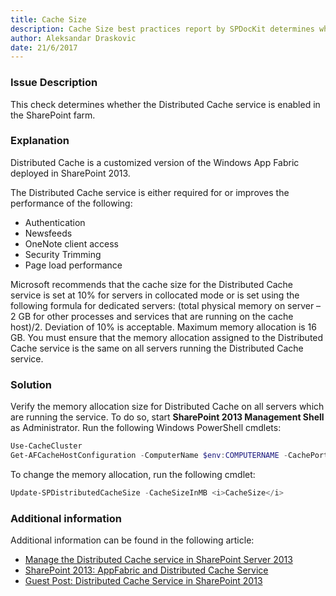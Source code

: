 ```yaml
---
title: Cache Size
description: Cache Size best practices report by SPDocKit determines whether the Distributed Cache size is configured properly on all servers.
author: Aleksandar Draskovic 
date: 21/6/2017
---
```

### Issue Description
This check determines whether the Distributed Cache service is enabled in the SharePoint farm.
### Explanation
Distributed Cache is a customized version of the Windows App Fabric deployed in SharePoint 2013. 

The Distributed Cache service is either required for or improves the performance of the following:

* Authentication
* Newsfeeds
* OneNote client access
* Security Trimming
* Page load performance

Microsoft recommends that the cache size for the Distributed Cache service is set at 10% for servers in collocated mode or is set using the following formula for dedicated servers: (total physical memory on server – 2 GB for other processes and services that are running on the cache host)/2. Deviation of 10% is acceptable. Maximum memory allocation is 16 GB.  You must ensure that the memory allocation assigned to the Distributed Cache service is the same on all servers running the Distributed Cache service.
### Solution
Verify the memory allocation size for Distributed Cache on all servers which are running the service. To do so, start **SharePoint 2013 Management Shell** as Administrator. Run the following Windows PowerShell cmdlets:
```powershell
Use-CacheCluster 
Get-AFCacheHostConfiguration -ComputerName $env:COMPUTERNAME -CachePort "22233"
```
To change the memory allocation, run the following cmdlet:
```powershell
Update-SPDistributedCacheSize -CacheSizeInMB <i>CacheSize</i>
```
### Additional information 
Additional information can be found in the following article:
* [Manage the Distributed Cache service in SharePoint Server 2013](https://technet.microsoft.com/en-us/library/jj219613.aspx)
* [SharePoint 2013: AppFabric and Distributed Cache Service](https://social.technet.microsoft.com/wiki/contents/articles/20348.sharepoint-2013-appfabric-and-distributed-cache-service.aspx)
* [Guest Post: Distributed Cache Service in SharePoint 2013](https://blogs.technet.microsoft.com/uktechnet/2013/05/07/guest-post-distributed-cache-service-in-sharepoint-2013/)